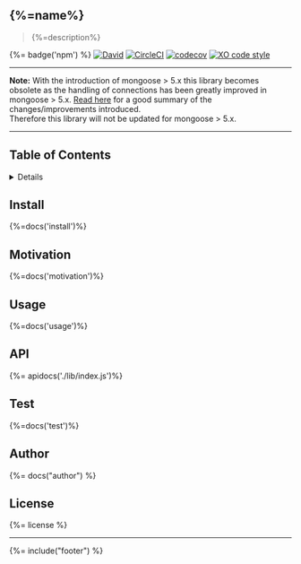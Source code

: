 ## {%=name%}
> {%=description%}

{%= badge('npm') %}
[![David](https://img.shields.io/david/stefanwalther/mongoose-connection-promise.svg)](https://github.com/stefanwalther/mongoose-connection-promise)
[![CircleCI](https://img.shields.io/circleci/project/github/stefanwalther/mongoose-connection-promise.svg)](https://circleci.com/gh/stefanwalther/mongoose-connection-promise/tree/master)
[![codecov](https://codecov.io/gh/stefanwalther/mongoose-connection-promise/branch/master/graph/badge.svg)](https://codecov.io/gh/stefanwalther/mongoose-connection-promise)
[![XO code style](https://img.shields.io/badge/code_style-XO--space-5ed9c7.svg)](https://github.com/sindresorhus/eslint-config-xo-space)

---
**Note:** With the introduction of mongoose > 5.x this library becomes obsolete as the handling of connections has been greatly improved in mongoose > 5.x.
[Read here](http://thecodebarbarian.com/whats-new-in-mongoose-5-improved-connections.html) for a good summary of the changes/improvements introduced.  
Therefore this library will not be updated for mongoose > 5.x.

---

## Table of Contents
<details>  
  
<!-- toc -->
  
</details>

## Install
{%=docs('install')%}

## Motivation
{%=docs('motivation')%}

## Usage
{%=docs('usage')%}

## API
{%= apidocs('./lib/index.js')%}

## Test
{%=docs('test')%}

## Author
{%= docs("author") %}

## License
{%= license %}

***

{%= include("footer") %}
